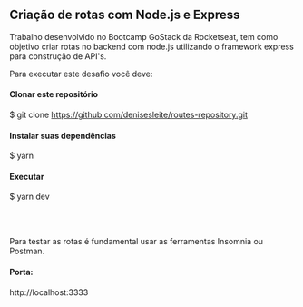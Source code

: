## Criação de rotas com Node.js e Express

Trabalho desenvolvido no Bootcamp GoStack da Rocketseat, tem como objetivo criar rotas no backend com node.js utilizando o framework express para construção de API's. 

Para executar este desafio você deve: 

#### Clonar este repositório

$ git clone https://github.com/denisesleite/routes-repository.git

#### Instalar suas dependências

$ yarn

#### Executar

$ yarn dev

<br/><br/>

Para testar as rotas é fundamental usar as ferramentas Insomnia ou Postman.

#### Porta: <br/>
http://localhost:3333